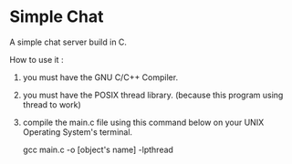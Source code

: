 Simple Chat
==========================

A simple chat server build in C.

How to use it :
1. you must have the GNU C/C++ Compiler.
2. you must have the POSIX thread library. (because this program using thread to work)
3. compile the main.c file using this command below on your UNIX Operating System's terminal.

    gcc main.c -o [object's name] -lpthread
    
